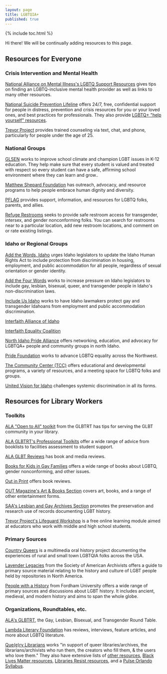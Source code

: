```yaml
---  
layout: page  
title: LGBTQIA+  
published: true  
---  
```


{% include toc.html %}  

<p class="message">
  Hi there! We will be continually adding resources to this page.
</p>

## Resources for Everyone  

### Crisis Intervention and Mental Health  

[National Alliance on Mental Illness's LGBTQ Support Resources](https://www.nami.org/Find-Support/LGBTQ) gives tips on finding an LGBTQ-inclusive mental health provider as well as links to many other resources.  

[National Suicide Prevention Lifeline](https://suicidepreventionlifeline.org/) offers 24/7, free, confidential support for people in distress, prevention and crisis resources for you or your loved ones, and best practices for professionals. They also provide [LGBTQ+ "help yourself" resources](https://suicidepreventionlifeline.org/help-yourself/lgbtq/).  

[Trevor Project](http://www.thetrevorproject.org) provides trained counseling via text, chat, and phone, particularly for people under the age of 25.  

### National Groups  

[GLSEN](https://www.glsen.org/) works to improve school climate and champion LGBT issues in K-12 education. They help make sure that every student is valued and treated with respect so every student can have a safe, affirming school environment where they can learn and grow..  

[Matthew Shepard Foundation](https://www.matthewshepard.org/) has outreach, advocacy, and resource programs to help people embrace human dignity and diversity.  

[PFLAG](https://www.pflag.org/find-a-chapter) provides support, information, and resources for LGBTQ folks, parents, and allies.  

[Refuge Restrooms](https://www.refugerestrooms.org/) seeks to provide safe restroom access for transgender, intersex, and gender nonconforming folks. You can search for restrooms near to a particular location, add new restroom locations, and comment on or rate existing listings.  

### Idaho or Regional Groups  

[Add the Words, Idaho](https://www.addthewords.org) urges Idaho legislators to update the Idaho Human Rights Act to include protection from discrimination in housing, employment, and public accommodation for all people, regardless of sexual orientation or gender identity.  

[Add the Four Words](https://www.addthe4words.com) works to increase pressure on Idaho legislators to include gay, lesbian, bisexual, queer, and transgender people in Idaho's non-discrimination laws.  

[Include Us Idaho](http://www.includeusidaho.org) works to have Idaho lawmakers protect gay and transgender Idahoans from employment and public accommodation discrimination.  

[Interfaith Alliance of Idaho](http://www.tiaidaho.org/what-we-do/)  

[Interfaith Equality Coalition](https://www.facebook.com/pg/interfaithequalitycoalitionidaho/about/)  

[North Idaho Pride Alliance](https://www.nipridealliance.com) offers networking, education, and advocacy for LGBTQA+ people and community groups in north Idaho.  

[Pride Foundation](https://www.pridefoundation.org/about/mission-vision-values/) works to advance LGBTQ equality across the Northwest.  

[The Community Center (TCC)](http://tccidaho.org/about-us/) offers educational and developmental programs, a variety of resources, and a meeting space for LGBTQ folks and groups.  

[United Vision for Idaho](https://www.uvidaho.org/about.html) challenges systemic discrimination in all its forms.  

## Resources for Library Workers  

### Toolkits  

[ALA "Open to All" toolkit](http://www.ala.org/rt/glbtrt/tools#toolkit) from the GLBTRT has tips for serving the GLBT community in your library.  

[ALA GLBTRT's Professional Toolkits](http://www.ala.org/rt/glbtrt/tools) offer a wide range of advice from booklists to facilities assessment to student support.  

[ALA GLBT Reviews](http://www.glbtrt.ala.org/reviews/) has book and media reviews.  

[Books for Kids in Gay Families](http://booksforkidsingayfamilies.blogspot.com) offers a wide range of books about LGBTQ, gender nonconforming, and other issues.  

[Out in Print](https://outinprintblog.wordpress.com) offers book reviews.  

[OUT Magazine's Art & Books Section](https://www.out.com/gay-art) covers art, books, and a range of other entertainment forms.  

[SAA's Lesbian and Gay Archives Section](https://www2.archivists.org/groups/lesbian-and-gay-archives-section) promotes the preservation and research use of records documenting LGBT history.  

[Trevor Project's Lifeguard Workshop](http://www.thetrevorproject.org/section/education-training-for-adults) is a free online learning module aimed at educators who work with middle and high school students.  

### Primary Sources  

[Country Queers](https://countryqueers.com) is a multimedia oral history project documenting the experiences of rural and small town LGBTQIA folks across the USA.  

[Lavender Legacies](https://www2.archivists.org/groups/lesbian-and-gay-archives-section/lavender-legacies-guide-introduction) from the Society of American Archivists offers a guide to primary source material relating to the history and culture of LGBT people held by repositories in North America.  

[People with a History](https://sourcebooks.fordham.edu/halsall/pwh/) from Fordham University offers a wide range of primary sources and discussions about LGBT history. It includes ancient, medieval, and modern history and aims to span the whole globe.  

### Organizations, Roundtables, etc.  

[ALA's GLBTRT](http://www.ala.org/rt/glbtrt), the Gay, Lesbian, Bisexual, and Transgender Round Table.  

[Lambda Literary Foundation](https://www.lambdaliterary.org) has reviews, interviews, feature articles, and more about LGBTQ literature.  

[Que(e)ry Librarians](http://www.queeryparty.org/about) works "in support of queer libraries/archives, the librarians/archivists who run them, the creators who fill them, & the users who love them." They also have extensive lists of [other resources](https://docs.google.com/document/d/1Uz9gIrcBtt_JyjAiF0zZG0P6mIbXAwogQY1SS-pbh0Y/pub#_=_), [Black Lives Matter resources](https://www.google.com/url?q=http://bit.ly/BLMresources&sa=D&ust=1505026963850000&usg=AFQjCNEn80PH_Cuw_0sr5-0rq5h-D9xurg), [Libraries Resist resources](https://sites.google.com/site/librariesresist/), and a [Pulse Orlando Syllabus](https://docs.google.com/document/d/1f8-gISMgvKq8XokbmcEp9H3f8jEAfcbQcjhxShhDLeM/edit).  
